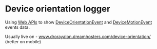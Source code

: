 # Device orientation logger
Using [Web APIs](https://developer.mozilla.org/en-US/docs/Web/API) to show [DeviceOrientationEvent](https://developer.mozilla.org/en-US/docs/Web/API/DeviceOrientationEvent) and [DeviceMotionEvent](https://developer.mozilla.org/en-US/docs/Web/API/DeviceMotionEvent) events data.

Usually live on - www.drorayalon.dreamhosters.com/device-orientation/
(better on mobile)
